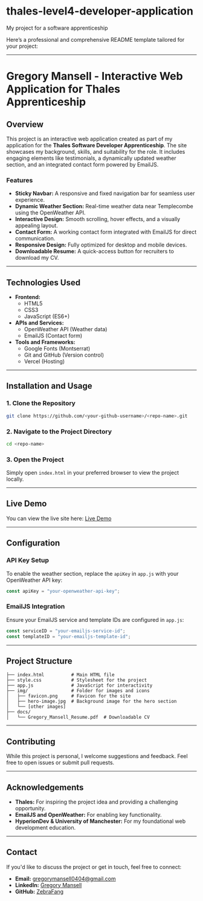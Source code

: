 # thales-level4-developer-application

My project for a software apprenticeship

Here’s a professional and comprehensive README template tailored for your project:

---

# **Gregory Mansell - Interactive Web Application for Thales Apprenticeship**

## **Overview**

This project is an interactive web application created as part of my application for the **Thales Software Developer Apprenticeship**. The site showcases my background, skills, and suitability for the role. It includes engaging elements like testimonials, a dynamically updated weather section, and an integrated contact form powered by EmailJS.

### **Features**

- **Sticky Navbar:** A responsive and fixed navigation bar for seamless user experience.
- **Dynamic Weather Section:** Real-time weather data near Templecombe using the OpenWeather API.
- **Interactive Design:** Smooth scrolling, hover effects, and a visually appealing layout.
- **Contact Form:** A working contact form integrated with EmailJS for direct communication.
- **Responsive Design:** Fully optimized for desktop and mobile devices.
- **Downloadable Resume:** A quick-access button for recruiters to download my CV.

---

## **Technologies Used**

- **Frontend:**
  - HTML5
  - CSS3
  - JavaScript (ES6+)
- **APIs and Services:**
  - OpenWeather API (Weather data)
  - EmailJS (Contact form)
- **Tools and Frameworks:**
  - Google Fonts (Montserrat)
  - Git and GitHub (Version control)
  - Vercel (Hosting)

---

## **Installation and Usage**

### **1. Clone the Repository**

```bash
git clone https://github.com/<your-github-username>/<repo-name>.git
```

### **2. Navigate to the Project Directory**

```bash
cd <repo-name>
```

### **3. Open the Project**

Simply open `index.html` in your preferred browser to view the project locally.

---

## **Live Demo**

You can view the live site here: [Live Demo](https://<your-vercel-domain>.vercel.app)

---

## **Configuration**

### **API Key Setup**

To enable the weather section, replace the `apiKey` in `app.js` with your OpenWeather API key:

```javascript
const apiKey = "your-openweather-api-key";
```

### **EmailJS Integration**

Ensure your EmailJS service and template IDs are configured in `app.js`:

```javascript
const serviceID = "your-emailjs-service-id";
const templateID = "your-emailjs-template-id";
```

---

## **Project Structure**

```
├── index.html          # Main HTML file
├── style.css           # Stylesheet for the project
├── app.js              # JavaScript for interactivity
├── img/                # Folder for images and icons
│   ├── favicon.png     # Favicon for the site
│   ├── hero-image.jpg  # Background image for the hero section
│   └── [other images]
├── docs/
│   └── Gregory_Mansell_Resume.pdf  # Downloadable CV
```

---

## **Contributing**

While this project is personal, I welcome suggestions and feedback. Feel free to open issues or submit pull requests.

---

## **Acknowledgements**

- **Thales:** For inspiring the project idea and providing a challenging opportunity.
- **EmailJS and OpenWeather:** For enabling key functionality.
- **HyperionDev & University of Manchester:** For my foundational web development education.

---

## **Contact**

If you'd like to discuss the project or get in touch, feel free to connect:

- **Email:** [gregorymansell0404@gmail.com](mailto:gregorymansell0404@gmail.com)
- **LinkedIn:** [Gregory Mansell](https://www.linkedin.com/in/gregory-mansell-52a40426/)
- **GitHub:** [ZebraFang](https://github.com/ZebraFang)
